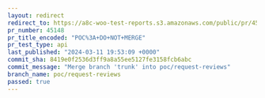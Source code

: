 ```yaml
---
layout: redirect
redirect_to: https://a8c-woo-test-reports.s3.amazonaws.com/public/pr/45148/api/index.html
pr_number: 45148
pr_title_encoded: "POC%3A+DO+NOT+MERGE"
pr_test_type: api
last_published: "2024-03-11 19:53:09 +0000"
commit_sha: 8419e0f2536d3ff9a8a55ee5127fe3158fcb6abc
commit_message: "Merge branch 'trunk' into poc/request-reviews"
branch_name: poc/request-reviews
passed: true
---
```

